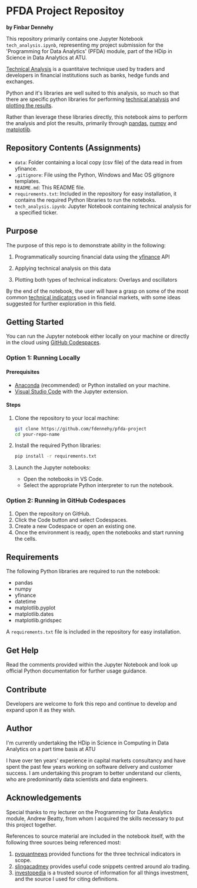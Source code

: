 # PFDA Project Repositoy #

**by Finbar Dennehy**

This repository primarily contains one Jupyter Notebook `tech_analysis.ipynb`, representing my project submission for the 'Programming for Data Analytics' (PFDA) module, part of the HDip in Science in Data Analytics at ATU. 

[Technical Analysis](https://www.investopedia.com/terms/t/technicalanalysis.asp) is a quantitaive technique used by traders and developers in financial institutions such as banks, hedge funds and exchanges. 

Python and it's libraries are well suited to this analysis, so much so that there are specific python libraries for performing [technical analysis](https://ta-lib.org/) and [plotting the results](https://pypi.org/project/mplfinance/).

Rather than leverage these libraries directly, this notebook aims to perform the analysis and plot the results, primarily through [pandas](https://pandas.pydata.org/), [numpy](https://numpy.org/) and [matplotlib](https://matplotlib.org/).

## Repository Contents (Assignments) ##

- `data`: Folder containing a local copy (csv file) of the data read in from yfinance.
- `.gitignore`: File using the Python, Windows and Mac OS gitignore templates.
- `README.md`: This README file.
- `requirements.txt`: Included in the repository for easy installation, it contains the required Python libraries to run the noteboks.
- `tech_analysis.ipynb`: Jupyter Notebook containing technical analysis for a specified ticker. 

## Purpose

The purpose of this repo is to demonstrate ability in the following:

1. Programmatically sourcing financial data using the [yfinance](https://pypi.org/project/yfinance/) API

2. Applying technical analysis on this data

3. Plotting both types of technical indicators: Overlays and oscillators

By the end of the notebook, the user will have a grasp on some of the most common [technical indicators](https://www.investopedia.com/terms/t/technicalindicator.asp) used in financial markets, with some ideas suggested for further exploration in this field.

## Getting Started

You can run the Jupyter notebook either locally on your machine or directly in the cloud using [GitHub Codespaces](https://github.com/features/codespaces).

### Option 1: Running Locally

#### Prerequisites

- [Anaconda](https://www.anaconda.com/products/distribution) (recommended) or Python installed on your machine.
- [Visual Studio Code](https://code.visualstudio.com/) with the Jupyter extension.

#### Steps

1. Clone the repository to your local machine:
   ```bash
   git clone https://github.com/fdennehy/pfda-project
   cd your-repo-name
   ```

2. Install the required Python libraries:
   ```bash
   pip install -r requirements.txt
   ```

3. Launch the Jupyter notebooks:
   - Open the notebooks in VS Code.
   - Select the appropriate Python interpreter to run the notebook.

### Option 2: Running in GitHub Codespaces

1. Open the repository on GitHub.
2. Click the Code button and select Codespaces.
3. Create a new Codespace or open an existing one.
4. Once the environment is ready, open the notebooks and start running the cells.

## Requirements

The following Python libraries are required to run the notebook:

- pandas
- numpy
- yfinance
- datetime
- matplotlib.pyplot
- matplotlib.dates
- matplotlib.gridspec

A `requirements.txt` file is included in the repository for easy installation.

## Get Help

Read the comments provided within the Jupyter Notebook and look up official Python documentation for further usage guidance.

## Contribute

Developers are welcome to fork this repo and continue to develop and expand upon it as they wish.

## Author

I'm currently undertaking the HDip in Science in Computing in Data Analytics on a part time basis at ATU

I have over ten years' experience in capital markets consultancy and have spent the past few years working on software delivery and customer success. I am undertaking this program to better understand our clients, who are predominantly data scientists and data engineers.

## Acknowledgements

Special thanks to my lecturer on the Programming for Data Analytics module, Andrew Beatty, from whom I acquired the skills necessary to put this project together.

References to source material are included in the notebook itself, with the following three sources being referenced most:
1. [pyquantnews](https://www.pyquantnews.com/free-python-resources/implementing-technical-indicators-in-python-for-trading) provided functions for the three technical indicators in scope.
2. [slingacadmey](https://www.slingacademy.com/article/introduction-to-yfinance-fetching-historical-stock-data-in-python/) provides useful code snippets centred around alo trading.
3. [investopedia](https://www.investopedia.com/terms/t/technicalanalysis.asp) is a trusted source of information for all things investment, and the source I used for citing definitions. 